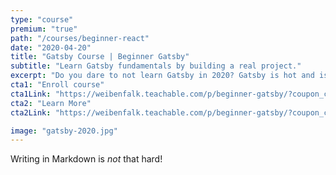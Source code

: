 ```yaml
---
type: "course"
premium: "true"
path: "/courses/beginner-react"
date: "2020-04-20"
title: "Gatsby Course | Beginner Gatsby"
subtitle: "Learn Gatsby fundamentals by building a real project."
excerpt: "Do you dare to not learn Gatsby in 2020? Gatsby is hot and is gaing more and more ground. Excel as a Front End developer by learning Gatsby and build blazing fast modern web sites and apps."
cta1: "Enroll course"
cta1Link: "https://weibenfalk.teachable.com/p/beginner-gatsby/?coupon_code=WEIBEN-70"
cta2: "Learn More"
cta2Link: "https://weibenfalk.teachable.com/p/beginner-gatsby/?coupon_code=WEIBEN-70"

image: "gatsby-2020.jpg"
---
```

Writing in Markdown is _not_ that hard!

